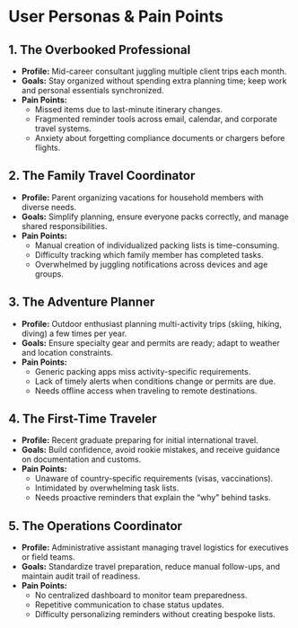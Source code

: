 # User Personas & Pain Points

## 1. The Overbooked Professional
- **Profile:** Mid-career consultant juggling multiple client trips each month.
- **Goals:** Stay organized without spending extra planning time; keep work and personal essentials synchronized.
- **Pain Points:**
  - Missed items due to last-minute itinerary changes.
  - Fragmented reminder tools across email, calendar, and corporate travel systems.
  - Anxiety about forgetting compliance documents or chargers before flights.

## 2. The Family Travel Coordinator
- **Profile:** Parent organizing vacations for household members with diverse needs.
- **Goals:** Simplify planning, ensure everyone packs correctly, and manage shared responsibilities.
- **Pain Points:**
  - Manual creation of individualized packing lists is time-consuming.
  - Difficulty tracking which family member has completed tasks.
  - Overwhelmed by juggling notifications across devices and age groups.

## 3. The Adventure Planner
- **Profile:** Outdoor enthusiast planning multi-activity trips (skiing, hiking, diving) a few times per year.
- **Goals:** Ensure specialty gear and permits are ready; adapt to weather and location constraints.
- **Pain Points:**
  - Generic packing apps miss activity-specific requirements.
  - Lack of timely alerts when conditions change or permits are due.
  - Needs offline access when traveling to remote destinations.

## 4. The First-Time Traveler
- **Profile:** Recent graduate preparing for initial international travel.
- **Goals:** Build confidence, avoid rookie mistakes, and receive guidance on documentation and customs.
- **Pain Points:**
  - Unaware of country-specific requirements (visas, vaccinations).
  - Intimidated by overwhelming task lists.
  - Needs proactive reminders that explain the “why” behind tasks.

## 5. The Operations Coordinator
- **Profile:** Administrative assistant managing travel logistics for executives or field teams.
- **Goals:** Standardize travel preparation, reduce manual follow-ups, and maintain audit trail of readiness.
- **Pain Points:**
  - No centralized dashboard to monitor team preparedness.
  - Repetitive communication to chase status updates.
  - Difficulty personalizing reminders without creating bespoke lists.
